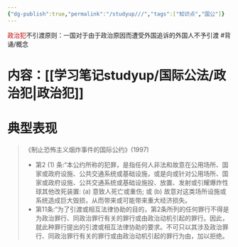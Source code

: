 ```yaml
---
{"dg-publish":true,"permalink":"/studyup///","tags":["知识点","国公"]}
---
```


<font color="#c00000">政治犯</font>不引渡原则：一国对于由于政治原因而遭受外国追诉的外国人不予引渡 #背诵/概念 
# 内容：[[学习笔记studyup/国际公法/政治犯\|政治犯]]

# 典型表现
>《制止恐怖主义烟炸事件的国际公约》(1997)
>- 第2 (1) 条:“本公约所称的犯罪，是指任何人非法和故意在公用场所、国家或政府设施、公共交通系统或基础设施，或是向或针对公用场所、国家或政府设施、公共交通系统或基础设施投、放置、发射或引耀爆炸性球其他改死装置: (a) 意致人死亡或重伤; 或 (b) 故意对这类场所设施或系统造成巨大毁损，从而带来或可能带来重大经济损失。
>- 第11条:“为了引渡或相互法律协助的目的，第2条所列的任何罪行不得是为政治罪行、同政治罪行有关的罪行或由政治动机引起的罪行。因此，就此种罪行提出的引渡或相互法律协助的要求。不可只以其涉及政治罪行、同政治罪行有关的罪行或由政治动机引起的罪行为由，加以拒绝。